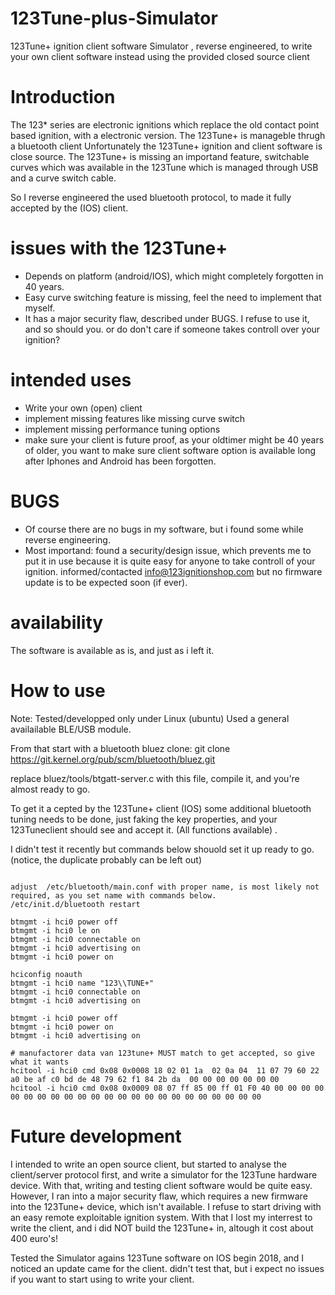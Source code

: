 # 123Tune-plus-Simulator
123Tune+ ignition client software Simulator , reverse engineered, to write your own client software instead using the provided closed source client


# Introduction

The 123* series are electronic ignitions which replace the old contact point based ignition, with a electronic version.
The 123Tune+ is manageble thrugh a bluetooth client
Unfortunately the 123Tune+ ignition and client software is close source. 
The 123Tune+ is missing an importand feature, switchable curves which was available in the 123Tune which is managed through USB and a curve switch cable.

So I reverse engineered the used bluetooth protocol, to made it fully accepted by the (IOS) client.

# issues with the 123Tune+

* Depends on platform (android/IOS), which might completely forgotten in 40 years.
* Easy curve switching feature is missing, feel the need to implement that myself.
* It has a major security flaw, described under BUGS. I refuse to use it, and so should you. or do don't care if someone takes controll over your ignition?

# intended uses

* Write your own (open) client 
* implement missing features like missing curve switch
* implement missing performance tuning options
* make sure your client is future proof, as your oldtimer might be 40 years of older, you want to make sure client software option is available long after Iphones and Android has been forgotten.

# BUGS

* Of course there are no bugs in my software, but i found some while reverse engineering.
* Most importand: found a security/design issue, which prevents me to put it in use because it is quite easy for anyone to take controll of your ignition. informed/contacted info@123ignitionshop.com but no firmware update is to be expected soon (if ever).

# availability

The software is available as is, and just as i left it.

# How to use

Note: Tested/developped only under Linux (ubuntu)
Used a general availailable BLE/USB module.

From that start with a bluetooth bluez clone:
git clone https://git.kernel.org/pub/scm/bluetooth/bluez.git

replace bluez/tools/btgatt-server.c with this file, compile it, and you're almost ready to go.

To get it a cepted by the 123Tune+ client (IOS) some additional bluetooth tuning needs to be done, just faking the key properties, and your 123Tuneclient should see and accept it. (All functions available) .

I didn't test it recently but commands below shouold set it up ready to go. (notice, the duplicate probably can be left out)
```

adjust  /etc/bluetooth/main.conf with proper name, is most likely not required, as you set name with commands below.
/etc/init.d/bluetooth restart

btmgmt -i hci0 power off
btmgmt -i hci0 le on
btmgmt -i hci0 connectable on
btmgmt -i hci0 advertising on
btmgmt -i hci0 power on

hciconfig noauth
btmgmt -i hci0 name "123\\TUNE+"
btmgmt -i hci0 connectable on
btmgmt -i hci0 advertising on

btmgmt -i hci0 power off
btmgmt -i hci0 power on
btmgmt -i hci0 advertising on

# manufactorer data van 123tune+ MUST match to get accepted, so give what it wants
hcitool -i hci0 cmd 0x08 0x0008 18 02 01 1a  02 0a 04  11 07 79 60 22 a0 be af c0 bd de 48 79 62 f1 84 2b da  00 00 00 00 00 00 00
hcitool -i hci0 cmd 0x08 0x0009 08 07 ff 85 00 ff 01 F0 40 00 00 00 00 00 00 00 00 00 00 00 00 00 00 00 00 00 00 00 00 00 00 00

```

# Future development

I intended to write an open source client, but started to analyse the client/server protocol first, and write a simulator for the 123Tune hardware device.
With that, writing and testing client software would be quite easy.
However, I ran into a major security flaw, which requires a new firmware into the 123Tune+ device, which isn't available.
I refuse to start driving with  an easy remote exploitable ignition system. With that I lost my interrest to write the client, and i did NOT build the 123Tune+ in, altough it cost about 400 euro's!

Tested the Simulator agains 123Tune software on IOS begin 2018, and I noticed an update came for the client. didn't test that, but i expect no issues if you want to start using to write your client. 

